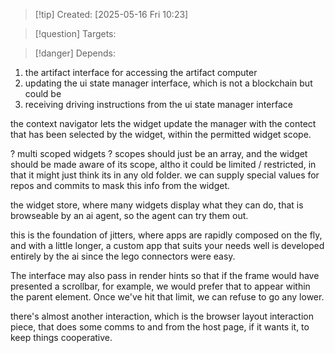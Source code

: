
>[!tip] Created: [2025-05-16 Fri 10:23]

>[!question] Targets: 

>[!danger] Depends: 

1. the artifact interface for accessing the artifact computer
2. updating the ui state manager interface, which is not a blockchain but could be
3. receiving driving instructions from the ui state manager interface

the context navigator lets the widget update the manager with the contect that has been selected by the widget, within the permitted widget scope.

? multi scoped widgets ?
scopes should just be an array, and the widget should be made aware of its scope, altho it could be limited / restricted, in that it might just think its in any old folder.  we can supply special values for repos and commits to mask this info from the widget.

the widget store, where many widgets display what they can do, that is browseable by an ai agent, so the agent can try them out.

this is the foundation of jitters, where apps are rapidly composed on the fly, and with a little longer, a custom app that suits your needs well is developed entirely by the ai since the lego connectors were easy.

The interface may also pass in render hints so that if the frame would have presented a scrollbar, for example, we would prefer that to appear within the parent element. Once we've hit that limit, we can refuse to go any lower. 

there's almost another interaction, which is the browser layout interaction piece, that does some comms to and from the host page, if it wants it, to keep things cooperative.
